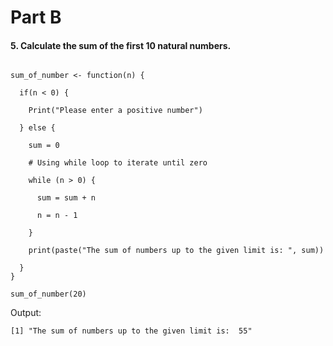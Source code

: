 # **Part B**

#### **5. Calculate the sum of the first 10 natural numbers.**

```{r}

sum_of_number <- function(n) {
  
  if(n < 0) {
    
    Print("Please enter a positive number")
  
  } else {
    
    sum = 0
    
    # Using while loop to iterate until zero
    
    while (n > 0) {
      
      sum = sum + n
      
      n = n - 1
      
    }
    
    print(paste("The sum of numbers up to the given limit is: ", sum))
    
  }
}

sum_of_number(20)
```

Output:

```         
[1] "The sum of numbers up to the given limit is:  55"
```
